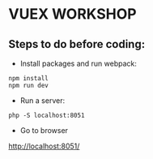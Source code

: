 # VUEX WORKSHOP

## Steps to do before coding:

- Install packages and run webpack:

```
npm install
npm run dev

```

- Run a server:

```
php -S localhost:8051

```

- Go to browser

[http://localhost:8051/](http://localhost:8051/)